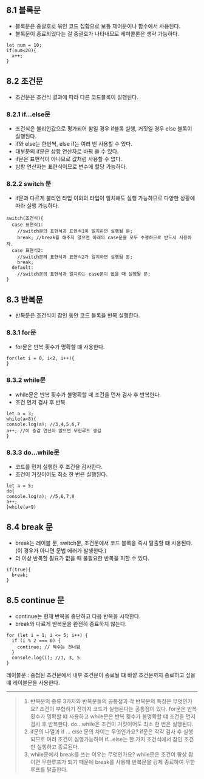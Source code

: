## 8.1 블록문
- 블록문은 중괄호로 묶인 코드 집합으로 보통 제어문이나 함수에서 사용된다.
- 블록문이 종료되었다는 걸 중괄호가 나타내므로 세미콜론은 생략 가능하다. 
```
let num = 10;
if(num<20){
  x++; 
}
```

## 8.2 조건문
- 조건문은 조건식 결과에 따라 다른 코드블록이 실행된다.

### 8.2.1 if...else문
- 조건식은 불리언값으로 평가되어 참일 경우 if블록 실행, 거짓일 경우 else 블록이 실행된다.
- if와 else는 한번씩, else if는 여러 번 사용할 수 있다.
- 대부분의 if문은 삼항 연산자로 바꿔 쓸 수 있다.
- if문은 표현식이 아니므로 값처럼 사용할 수 없다. 
- 삼항 연산자는 표현식이므로 변수에 할당 가능하다. 

### 8.2.2 switch 문
- if문과 다르게 불리언 타입 이외의 타입이 일치해도 실행 가능하므로 다양한 상황에 따라 실행 가능하다.
```
switch(조건식){
  case 표현식1:
    //switch문의 표현식과 표현식1이 일치하면 실행될 문;
    break; //break를 해주지 않으면 아래의 case문을 모두 수행하므로 반드시 사용하자.
  case 표현식2:
    //switch문의 표현식과 표현식2가 일치하면 실행될 문;
    break;
  default:
    //switch문의 표현식과 일치하는 case문이 없을 때 실행될 문;
}
```

## 8.3 반복문
- 반복문은 조건식이 참인 동안 코드 블록을 반복 실행한다.

### 8.3.1 for문
- for문은 반복 횟수가 명확할 떄 사용한다.
```
for(let i = 0, i<2, i++){
}
```

### 8.3.2 while문
- while문은 반복 횟수가 불명확할 때 조건을 먼저 검사 후 반복한다.
- 조건 먼저 검사 후 반복

```
let a = 3;
while(a<8){
console.log(a); //3,4,5,6,7
a++; //이 증감 연산자 없으면 무한루프 생김
}
```

### 8.3.3 do...while문
- 코드를 먼저 실행한 후 조건을 검사한다. 
- 조건이 거짓이어도 최소 한 번은 실행된다.

```
let a = 5;
do{
console.log(a); //5,6,7,8
a++;
}while(a<9)
```

## 8.4 break 문
- break는 레이블 문, switch문, 조건문에서 코드 블록을 즉시 탈출할 떄 사용된다. (이 경우가 아니면 문법 에러가 발생한다.)
- 더 이상 반복할 필요가 없을 때 불필요한 반복을 피할 수 있다.

```
if(true){
  break;
}
```

## 8.5 continue 문
- continue는 현재 반복을 중단하고 다음 반복을 시작한다. 
- break와 다르게 반복문을 완전히 종료하지 않는다.

```
for (let i = 1; i <= 5; i++) {
  if (i % 2 === 0) {
    continue; // 짝수는 건너뜀
  }
  console.log(i); //1, 3, 5 
}
```

레이블문 : 중첩된 조건문에서 내부 조건문이 종료될 떄 바깥 조건문까지 종료하고 싶을 떄 레이블문을 사용한다. 

---
>1. 반복문의 종류 3가지와 반복문들의 공통점과 각 반복문의 특징은 무엇인가요? 조건이 부합하기 전까지 코드가 실행된다는 공통점이 있다. for문은 반복 횟수가 명확할 떄 사용하고 while문은 반복 횟수가 불명확할 떄 조건을 먼저 검사 후 반복한다. do...while은 조건이 거짓이어도 최소 한 번은 실행된다.
>2. if문의 나열과 if ... else 문의 차이는 무엇인가요? if문은 각각 검사 후 실행되므로 여러 조건이 실행가능하며 if...else는 한 가지 조건식에서 참인 조건만 실행하고 종료된다. 
>3. while문에서 break를 쓰는 이유는 무엇인가요?
   while문은 조건이 항상 참이면 무한루프가 되기 때문에 break를 사용해 반복문을 강제 종료하여 무한루프를 탈출한다. 
